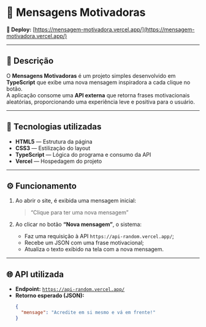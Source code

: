 # 🪷 Mensagens Motivadoras  

**🔗 Deploy:** [https://mensagem-motivadora.vercel.app/](https://mensagem-motivadora.vercel.app/)

---

## 📖 Descrição  
O **Mensagens Motivadoras** é um projeto simples desenvolvido em **TypeScript** que exibe uma nova mensagem inspiradora a cada clique no botão.  
A aplicação consome uma **API externa** que retorna frases motivacionais aleatórias, proporcionando uma experiência leve e positiva para o usuário.

---

## 🚀 Tecnologias utilizadas  
- **HTML5** — Estrutura da página  
- **CSS3** — Estilização do layout  
- **TypeScript** — Lógica do programa e consumo da API  
- **Vercel** — Hospedagem do projeto  

---

## ⚙️ Funcionamento  

1. Ao abrir o site, é exibida uma mensagem inicial:  
   > “Clique para ter uma nova mensagem”  

2. Ao clicar no botão **“Nova mensagem”**, o sistema:
   - Faz uma requisição à API `https://api-random.vercel.app/`;  
   - Recebe um JSON com uma frase motivacional;  
   - Atualiza o texto exibido na tela com a nova mensagem.  

---

## 🌐 API utilizada  

- **Endpoint:** [`https://api-random.vercel.app/`](https://api-random.vercel.app/)  
- **Retorno esperado (JSON):**
  ```json
  {
    "mensage": "Acredite em si mesmo e vá em frente!"
  }
